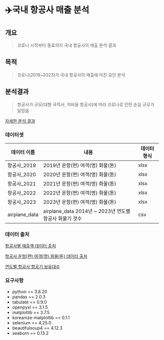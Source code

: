 # ✈️국내 항공사 매출 분석
## 개요
> 코로나 시작부터 종료까지 국내 항공사의 매출 분석 결과

## 목적
> 코로나(2019~2023)가 국내 항공사의 매출에 미친 요인 분석

## 분석결과
> 항공사가 규모(대형 국적사, 저비용 항공사)에 따라 코로나로 인한 손실 규모가 달랐음

[자세한 분석 결과](https://palm-moon-278.notion.site/16598ff52a01803db7f2f3553c116da6?pvs=4)

### 데이터셋
|데이터 이름|내용|데이터 형식|
|---|---|---|
|항공사_2019|2019년 운항(편) 여객(명) 화물(톤)|xlsx|
|항공사_2020|2020년 운항(편) 여객(명) 화물(톤)|xlsx|
|항공사_2021|2021년 운항(편) 여객(명) 화물(톤)|xlsx|
|항공사_2022|2022년 운항(편) 여객(명) 화물(톤)|xlsx|
|항공사_2023|2023년 운항(편) 여객(명) 화물(톤)|xlsx|
|airplane_data|airplane_data	2014년 ~ 2023년 연도별 항공사 화물기 갯수 |csv|
### 데이터 출처
[항공사별 매출액 데이터 출처](https://www.airportal.go.kr/knowledge/indicator/airline/airline1.jsp)


[항공사 운항(편) 여객(명) 화물(톤) 데이터 출처](https://www.airport.co.kr/www/cms/frFlightStatsCon/airLineStats.do?MENU_ID=1250#none)


[연도별 항공사 항공기 보유대수](https://www.airportal.go.kr/knowledge/indicator/airline/airline2.jsp)

### 요구사항
* python == 3.8.20
* pandas == 2.0.3
* tabulate == 0.9.0
* openpyxl == 3.1.5
* matplotlib == 3.7.5
* koreanize-matplotlib == 0.1.1
* selenium == 4.25.0
* beautifulsoup4 == 4.12.3
* seaborn == 0.13.2
